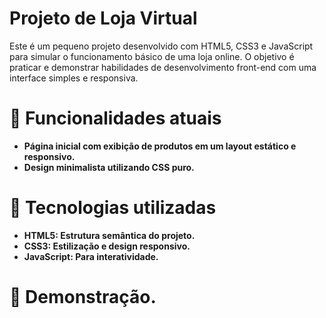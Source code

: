 # Projeto de Loja Virtual
Este é um pequeno projeto desenvolvido com HTML5, CSS3 e JavaScript para simular o funcionamento básico de uma loja online. O objetivo é praticar e demonstrar habilidades de desenvolvimento front-end com uma interface simples e responsiva.

# 🔖 Funcionalidades atuais
- **Página inicial com exibição de produtos em um layout estático e responsivo.**
- **Design minimalista utilizando CSS puro.**
# 🚀 Tecnologias utilizadas
- **HTML5: Estrutura semântica do projeto.**
- **CSS3: Estilização e design responsivo.**
- **JavaScript: Para interatividade.**
  
# 📸 Demonstração.


